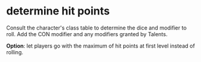 
<!-- PAGE UNBREAK -->

# determine hit points

Consult the character's class table to determine the dice and modifier to roll. Add the CON modifier and any modifiers granted by Talents.

**Option**: let players go with the maximum of hit points at first level instead of rolling.


